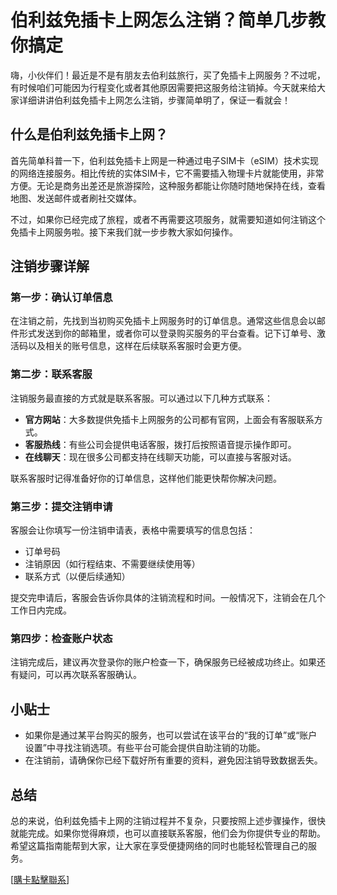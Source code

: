 # 伯利兹免插卡上网怎么注销？简单几步教你搞定

嗨，小伙伴们！最近是不是有朋友去伯利兹旅行，买了免插卡上网服务？不过呢，有时候咱们可能因为行程变化或者其他原因需要把这服务给注销掉。今天就来给大家详细讲讲伯利兹免插卡上网怎么注销，步骤简单明了，保证一看就会！

## 什么是伯利兹免插卡上网？

首先简单科普一下，伯利兹免插卡上网是一种通过电子SIM卡（eSIM）技术实现的网络连接服务。相比传统的实体SIM卡，它不需要插入物理卡片就能使用，非常方便。无论是商务出差还是旅游探险，这种服务都能让你随时随地保持在线，查看地图、发送邮件或者刷社交媒体。

不过，如果你已经完成了旅程，或者不再需要这项服务，就需要知道如何注销这个免插卡上网服务啦。接下来我们就一步步教大家如何操作。

## 注销步骤详解

### 第一步：确认订单信息
在注销之前，先找到当初购买免插卡上网服务时的订单信息。通常这些信息会以邮件形式发送到你的邮箱里，或者你可以登录购买服务的平台查看。记下订单号、激活码以及相关的账号信息，这样在后续联系客服时会更方便。

### 第二步：联系客服
注销服务最直接的方式就是联系客服。可以通过以下几种方式联系：
- **官方网站**：大多数提供免插卡上网服务的公司都有官网，上面会有客服联系方式。
- **客服热线**：有些公司会提供电话客服，拨打后按照语音提示操作即可。
- **在线聊天**：现在很多公司都支持在线聊天功能，可以直接与客服对话。

联系客服时记得准备好你的订单信息，这样他们能更快帮你解决问题。

### 第三步：提交注销申请
客服会让你填写一份注销申请表，表格中需要填写的信息包括：
- 订单号码
- 注销原因（如行程结束、不需要继续使用等）
- 联系方式（以便后续通知）

提交完申请后，客服会告诉你具体的注销流程和时间。一般情况下，注销会在几个工作日内完成。

### 第四步：检查账户状态
注销完成后，建议再次登录你的账户检查一下，确保服务已经被成功终止。如果还有疑问，可以再次联系客服确认。

## 小贴士
- 如果你是通过某平台购买的服务，也可以尝试在该平台的“我的订单”或“账户设置”中寻找注销选项。有些平台可能会提供自助注销的功能。
- 在注销前，请确保你已经下载好所有重要的资料，避免因注销导致数据丢失。

## 总结
总的来说，伯利兹免插卡上网的注销过程并不复杂，只要按照上述步骤操作，很快就能完成。如果你觉得麻烦，也可以直接联系客服，他们会为你提供专业的帮助。希望这篇指南能帮到大家，让大家在享受便捷网络的同时也能轻松管理自己的服务。

[[購卡點擊聯系](https://t.me/s/esim1088)]